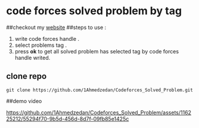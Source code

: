 # code forces solved problem by tag
##checkout my [website](https://1ahmedzedan.github.io/Codeforces_Solved_Problem/)
##steps to use :
1. write code forces handle .
2. select problems tag .
3. press **ok** to get all solved problem has selected tag by code forces handle writed.
## clone repo
```
git clone https://github.com/1Ahmedzedan/Codeforces_Solved_Problem.git
```
##demo video



https://github.com/1Ahmedzedan/Codeforces_Solved_Problem/assets/116225212/55294f70-9b5d-456d-8d7f-09fb85e1425c

